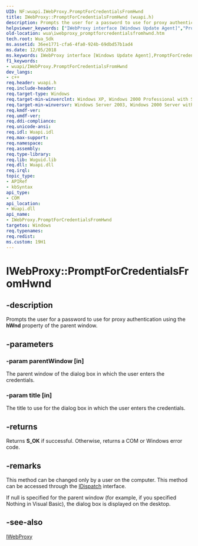 ```yaml
---
UID: NF:wuapi.IWebProxy.PromptForCredentialsFromHwnd
title: IWebProxy::PromptForCredentialsFromHwnd (wuapi.h)
description: Prompts the user for a password to use for proxy authentication using the hWnd property of the parent window.
helpviewer_keywords: ["IWebProxy interface [Windows Update Agent]","PromptForCredentialsFromHwnd method","IWebProxy.PromptForCredentialsFromHwnd","IWebProxy::PromptForCredentialsFromHwnd","PromptForCredentialsFromHwnd","PromptForCredentialsFromHwnd method [Windows Update Agent]","PromptForCredentialsFromHwnd method [Windows Update Agent]","IWebProxy interface","wua.iwebproxy_promptforcredentialsfromhwnd","wuapi/IWebProxy::PromptForCredentialsFromHwnd"]
old-location: wua\iwebproxy_promptforcredentialsfromhwnd.htm
tech.root: Wua_Sdk
ms.assetid: 36ee1771-cfa6-4fa0-924b-69dbd57b1ad4
ms.date: 12/05/2018
ms.keywords: IWebProxy interface [Windows Update Agent],PromptForCredentialsFromHwnd method, IWebProxy.PromptForCredentialsFromHwnd, IWebProxy::PromptForCredentialsFromHwnd, PromptForCredentialsFromHwnd, PromptForCredentialsFromHwnd method [Windows Update Agent], PromptForCredentialsFromHwnd method [Windows Update Agent],IWebProxy interface, wua.iwebproxy_promptforcredentialsfromhwnd, wuapi/IWebProxy::PromptForCredentialsFromHwnd
f1_keywords:
- wuapi/IWebProxy.PromptForCredentialsFromHwnd
dev_langs:
- c++
req.header: wuapi.h
req.include-header: 
req.target-type: Windows
req.target-min-winverclnt: Windows XP, Windows 2000 Professional with SP3 [desktop apps only]
req.target-min-winversvr: Windows Server 2003, Windows 2000 Server with SP3 [desktop apps only]
req.kmdf-ver: 
req.umdf-ver: 
req.ddi-compliance: 
req.unicode-ansi: 
req.idl: Wuapi.idl
req.max-support: 
req.namespace: 
req.assembly: 
req.type-library: 
req.lib: Wuguid.lib
req.dll: Wuapi.dll
req.irql: 
topic_type:
- APIRef
- kbSyntax
api_type:
- COM
api_location:
- Wuapi.dll
api_name:
- IWebProxy.PromptForCredentialsFromHwnd
targetos: Windows
req.typenames: 
req.redist: 
ms.custom: 19H1
---
```


# IWebProxy::PromptForCredentialsFromHwnd


## -description


Prompts the user for a password to use for proxy authentication using the <b>hWnd</b> property of the parent window.


## -parameters




### -param parentWindow [in]

The parent window of the dialog box in which the user enters the credentials.


### -param title [in]

The title to use for the dialog box in which the user enters the credentials.


## -returns



Returns <b>S_OK</b> if successful. Otherwise, returns a COM or Windows error code.




## -remarks



This method can be changed only by a user on the computer. This method can be accessed through the <a href="https://docs.microsoft.com/previous-versions/windows/desktop/api/oaidl/nn-oaidl-idispatch">IDispatch</a> interface.

If null is specified for the parent window (for example, if you specified Nothing in Visual Basic), the dialog box is displayed on the desktop.




## -see-also




<a href="https://docs.microsoft.com/windows/desktop/api/wuapi/nn-wuapi-iwebproxy">IWebProxy</a>
 

 

